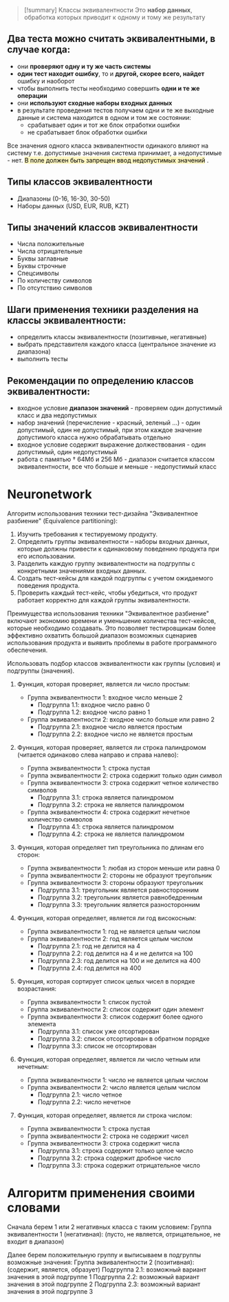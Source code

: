 > [!summary] Классы эквивалентности
> Это **набор данных**, обработка которых приводит к одному и тому же результату

## Два теста можно считать эквивалентными, в случае когда:
- они **проверяют одну и ту же часть системы**
- **один тест находит ошибку**, то и **другой, скорее всего, найдет** ошибку и наоборот
- чтобы выполнить тесты необходимо совершить **одни и те же операции**
- они **используют сходные наборы входных данных**
- в результате проведения тестов получаем одни и те же выходные данные и система находится в одном и том же состоянии:
	- срабатывает один и тот же блок отработки ошибки
	- не срабатывает блок обработки ошибки

Все значения одного класса эквивалентности одинакого влияют на систему т.е. допустимые значения система принимает, а недопустимые - нет.
<mark style="background: #FFF3A3A6;">В поле должен быть запрещен ввод недопустимых значений</mark> .
## Типы классов эквивалентности
- Диапазоны (0-16, 16-30, 30-50)
- Наборы данных (USD, EUR, RUB, KZT)
## Типы значений классов эквивалентности
- Числа положительные
- Числа отрицательные
- Буквы заглавные
- Буквы строчные
- Спецсимволы
- По количеству символов
- По отсутствию символов

## Шаги применения техники разделения на классы эквивалентности:
- определить классы эквивалентности (позитивные, негативные)
- выбрать представителя каждого класса (центральное значение из диапазона)
- выполнить тесты

## Рекомендации по определению классов эквивалентности:
- входное условие **диапазон значений** - проверяем один допустимый класс и два недопустимых
- набор значений (перечисление - красный, зеленый ...) - один допустимый, один не допустимый, при этом каждое значение допустимого класса нужно обрабатывать отдельно
- входное условие содержит выражение должествования - один допустимый, один недопустимый
- работа с памятью † 64Мб и 256 Мб - диапазон считается классом эквивалентности, все что больше и меньше - недопустимый класс



# Neuronetwork
Алгоритм использования техники тест-дизайна "Эквивалентное разбиение" (Equivalence partitioning):

1.  Изучить требования к тестируемому продукту.
2.  Определить группы эквивалентности – наборы входных данных, которые должны привести к одинаковому поведению продукта при его использовании.
3.  Разделить каждую группу эквивалентности на подгруппы с конкретными значениями входных данных.
4.  Создать тест-кейсы для каждой подгруппы с учетом ожидаемого поведения продукта.
5.  Проверить каждый тест-кейс, чтобы убедиться, что продукт работает корректно для каждой группы эквивалентности.

Преимущества использования техники "Эквивалентное разбиение" включают экономию времени и уменьшение количества тест-кейсов, которые необходимо создавать. Это позволяет тестировщикам более эффективно охватить большой диапазон возможных сценариев использования продукта и выявить проблемы в работе программного обеспечения.



Использовать подбор классов эквивалентности как группы (условия) и подгруппы (значения).

1.  Функция, которая проверяет, является ли число простым:
    
    -   Группа эквивалентности 1: входное число меньше 2
        -   Подгруппа 1.1: входное число равно 0
        -   Подгруппа 1.2: входное число равно 1
    -   Группа эквивалентности 2: входное число больше или равно 2
        -   Подгруппа 2.1: входное число является простым
        -   Подгруппа 2.2: входное число не является простым
2.  Функция, которая проверяет, является ли строка палиндромом (читается одинаково слева направо и справа налево):
    
    -   Группа эквивалентности 1: строка пустая
    -   Группа эквивалентности 2: строка содержит только один символ
    -   Группа эквивалентности 3: строка содержит четное количество символов
        -   Подгруппа 3.1: строка является палиндромом
        -   Подгруппа 3.2: строка не является палиндромом
    -   Группа эквивалентности 4: строка содержит нечетное количество символов
        -   Подгруппа 4.1: строка является палиндромом
        -   Подгруппа 4.2: строка не является палиндромом
3.  Функция, которая определяет тип треугольника по длинам его сторон:
    
    -   Группа эквивалентности 1: любая из сторон меньше или равна 0
    -   Группа эквивалентности 2: стороны не образуют треугольник
    -   Группа эквивалентности 3: стороны образуют треугольник
        -   Подгруппа 3.1: треугольник является равносторонним
        -   Подгруппа 3.2: треугольник является равнобедренным
        -   Подгруппа 3.3: треугольник является разносторонним

4.  Функция, которая определяет, является ли год високосным:
    
    -   Группа эквивалентности 1: год не является целым числом
    -   Группа эквивалентности 2: год является целым числом
        -   Подгруппа 2.1: год не делится на 4
        -   Подгруппа 2.2: год делится на 4 и не делится на 100
        -   Подгруппа 2.3: год делится на 100 и не делится на 400
        -   Подгруппа 2.4: год делится на 400
5.  Функция, которая сортирует список целых чисел в порядке возрастания:
    
    -   Группа эквивалентности 1: список пустой
    -   Группа эквивалентности 2: список содержит один элемент
    -   Группа эквивалентности 3: список содержит более одного элемента
        -   Подгруппа 3.1: список уже отсортирован
        -   Подгруппа 3.2: список отсортирован в обратном порядке
        -   Подгруппа 3.3: список не отсортирован
6.  Функция, которая определяет, является ли число четным или нечетным:
    
    -   Группа эквивалентности 1: число не является целым числом
    -   Группа эквивалентности 2: число является целым числом
        -   Подгруппа 2.1: число четное
        -   Подгруппа 2.2: число нечетное
7.  Функция, которая определяет, является ли строка числом:
    
    -   Группа эквивалентности 1: строка пустая
    -   Группа эквивалентности 2: строка не содержит чисел
    -   Группа эквивалентности 3: строка содержит числа
        -   Подгруппа 3.1: строка содержит только целое число
        -   Подгруппа 3.2: строка содержит дробное число
        -   Подгруппа 3.3: строка содержит отрицательное число


# Алгоритм применения своими словами
Сначала берем 1 или 2 негативных класса с таким условием:
Группа эквивалентности 1 (негативная): (пусто, не является, отрицательное, не входит в диапазон)

Далее берем положительную группу и выписываем в подгруппы возможные значения:
Группа эквивалентности 2 (позитивная): (содержит, является, образует)
	Подгруппа 2.1: возможный вариант значения в этой подгруппе 1
	Подгруппа 2.2: возможный вариант значения в этой подгруппе 2
	Подгруппа 2.3: возможный вариант значения в этой подгруппе 3